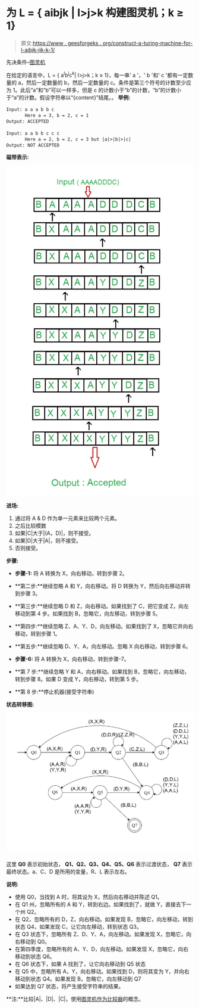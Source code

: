 # 为 L = { aibjk | I>j>k 构建图灵机；k ≥ 1}

> 原文:[https://www . geesforgeks . org/construct-a-turing-machine-for-l-aibjk-ijk-k-1/](https://www.geeksforgeeks.org/construct-a-turing-machine-for-l-aibjck-ijk-k-1/)

先决条件–[图灵机](https://www.geeksforgeeks.org/turing-machine/)

在给定的语言中，L = { a<sup>I</sup>b<sup>j</sup>c<sup>k</sup>| I>j>k；k ≥ 1}，每一串' a '，' b '和' c '都有一定数量的 a，然后一定数量的 b，然后一定数量的 c。条件是第三个符号的计数至少应为 1。此后“a”和“b”可以一样多，但是 c 的计数小于“b”的计数，“b”的计数小于“a”的计数。假设字符串以“{content}”结尾。。
**举例:**

```
Input: a a a b b c  
       Here a = 3, b = 2, c = 1
Output: ACCEPTED

Input: a a b b c c c
       Here a = 2, b = 2, c = 3 but |a|>|b|>|c|
Output: NOT ACCEPTED 
```

**磁带表示:**

![](img/5b5bc2a6fee34fda1d998cf42a5f881b.png)

**进场:**

1.  通过将 A & D 作为单一元素来比较两个元素。
2.  之后比较模数
3.  如果|C|大于|(A，D)|，则不接受。
4.  如果|D|大于|A|，则不接受。
5.  否则接受。

**步骤:**

*   **步骤-1:** 将 A 转换为 X，向右移动，转到步骤 2。

*   **第二步:**继续忽略 A 和 Y，向右移动。将 D 转换为 Y，然后向右移动并转到步骤 3。
*   **第三步:**继续忽略 D 和 Z，向右移动。如果找到了 C，把它变成 Z，向左移动到第 4 步。如果找到 B，忽略它，向左移动，转到步骤 5。
*   **第四步:**继续忽略 Z、A、Y、D，向左移动。如果找到了 X，忽略它并向右移动，转到步骤 1。
*   **第五步:**继续忽略 D、Y、A，向左移动。忽略 X 向右移动，转到步骤 6。
*   **步骤-6:** 将 A 转换为 X，向右移动，转到步骤-7。
*   **第 7 步:**继续忽略 Y 和 A，向右移动。如果找到 B，忽略它，向左移动，转到步骤 8。如果 D 变成 Y，向右移动，转到第 5 步。
*   **第 8 步:**停止机器(接受字符串)

**状态转移图:**

![](img/33f94445564ee7be543d39016d5e7dba.png)

这里 **Q0** 表示初始状态， **Q1、Q2、Q3、Q4、Q5、Q6** 表示过渡状态， **Q7** 表示最终状态。a、C、D 是所用的变量，R、L 表示左右。

**说明:**

*   使用 Q0，当找到 A 时，将其设为 X，然后向右移动并陈述 Q1。
*   在 Q1 州，忽略所有的 A 和 Y，转到右边。如果找到了，就做 Y，直接去下一个州 Q2。
*   在 Q2，忽略所有的 D，Z，向右移动。如果发现 B，忽略它，向左移动，转到状态 Q4，如果发现 C，让它向左移动，转到状态 Q3。
*   在 Q3 状态下，忽略所有 Z、D、Y、A，向左移动。如果发现 X，忽略它，向右移动到 Q0。
*   在第四季度，忽略所有的 A、Y、D，向左移动。如果发现 X，忽略它，向右移动到状态 Q6。
*   在 Q6 状态下，如果 A 找到了，让它向右移动到 Q5 状态
*   在 Q5 中，忽略所有 A，Y，向右移动。如果找到 D，则将其变为 Y，并向右移动到状态 Q4。如果发现 B，忽略它，向左移动到 Q7
*   如果达到 Q7 状态，将产生接受字符串的结果。

**注:**比较|A|、|D|、|C|，使用[图灵机作为比较器](https://www.geeksforgeeks.org/toc-turing-machine-as-comparator/)的概念。